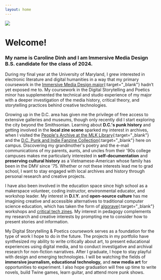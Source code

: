```yaml
---
layout: home
---
```


[<img src="assets/images/livecode.png">](assets/images/livecode.png)

# Welcome!

### My name is Caroline Dinh and I am Immersive Media Design B.S. candidate for the class of 2024.

During my final year at the University of Maryland, I grew interested in electronic literature and digital humanities in a way that my primary coursework in the [Immersive Media Design major](https://imd.umd.edu/){:target="_blank"} hadn’t yet exposed me to. My coursework in the Digital Storytelling and Poetics minor has supplemented the technical and studio experience of my major with a deeper investigation of the media history, critical theory, and storytelling practices behind creative technologies.  

Growing up in the D.C. area has given me the privilege of free access to extensive galleries and museums, though only recently did I start exploring the city beyond the Smithsonian. Learning about **D.C.'s punk history** and getting involved in the **local zine scene** sparked my interest in archives, when I visited the [People's Archive at the MLK Library](https://www.dclibrary.org/plan-visit/martin-luther-king-jr-memorial-library/peoples-archive){:target="_blank"} and the [D.C. Punk and Indie Fanzine Collection](https://archives.lib.umd.edu/repositories/4/resources/411){:target="_blank"} here on campus. Discovering my grandmother's poetry and the e-mail communications of my parents, aunts, and uncles from their '90s college campuses makes me particularly interested in **self-documentation** and **preserving cultural history** as a Vietnamese-American whose family has been in the DMV since '75. Whether or not these interests lead me to grad school, I want to stay engaged with local archives and history through personal research and creative projects.  

I have also been involved in the education space since high school as a makerspace volunteer, coding instructor, environmental educator, and workshop leader. My interest in **D.I.Y.** and **open-source culture** has me imagining creative and accessible alternatives to traditional computer science education, which has taken the form of [algorave](https://algorave.com/about/){:target="_blank"} workshops and [critical tech zines](https://cdinhart.itch.io/). My interest in pedagogy complements my research and creative interests by prompting me to consider how to present stories and information.

My Digital Storytelling & Poetics coursework serves as a foundation for the type of work I hope to do in the future. The projects in my portfolio have synthesized my ability to write critically about art, to present educational experiences using digital media, and to conduct investigative and archival research for non-fiction narratives. After I graduate, I hope to stay playful with design and emerging technologies. I will be watching the fields of **immersive journalism, educational technology,** and **new media art** for opportunities to experiment. I also hope graduation will free up time to write novels, build Twine games, learn guitar, and attend more punk shows.